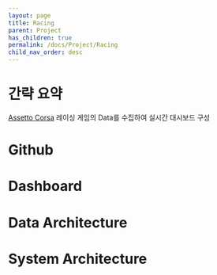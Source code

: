 ```yaml
---
layout: page
title: Racing
parent: Project
has_children: true
permalink: /docs/Project/Racing
child_nav_order: desc
---
```


# 간략 요약

[Assetto Corsa](https://www.assettocorsa.it/) 레이싱 게임의 Data를 수집하여 실시간 대시보드 구성

# Github
[]()

# Dashboard

# Data Architecture

# System Architecture